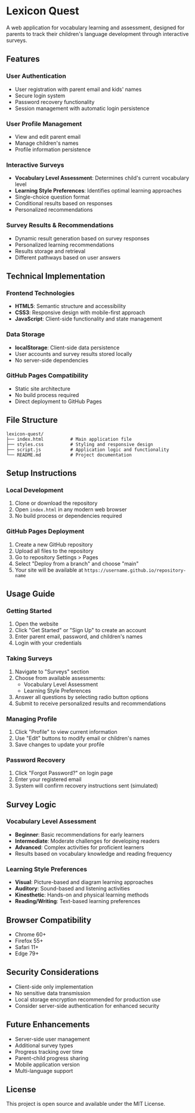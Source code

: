 # Lexicon Quest

A web application for vocabulary learning and assessment, designed for parents to track their children's language development through interactive surveys.

## Features

### User Authentication
- User registration with parent email and kids' names
- Secure login system
- Password recovery functionality
- Session management with automatic login persistence

### User Profile Management
- View and edit parent email
- Manage children's names
- Profile information persistence

### Interactive Surveys
- **Vocabulary Level Assessment**: Determines child's current vocabulary level
- **Learning Style Preferences**: Identifies optimal learning approaches
- Single-choice question format
- Conditional results based on responses
- Personalized recommendations

### Survey Results & Recommendations
- Dynamic result generation based on survey responses
- Personalized learning recommendations
- Results storage and retrieval
- Different pathways based on user answers

## Technical Implementation

### Frontend Technologies
- **HTML5**: Semantic structure and accessibility
- **CSS3**: Responsive design with mobile-first approach
- **JavaScript**: Client-side functionality and state management

### Data Storage
- **localStorage**: Client-side data persistence
- User accounts and survey results stored locally
- No server-side dependencies

### GitHub Pages Compatibility
- Static site architecture
- No build process required
- Direct deployment to GitHub Pages

## File Structure

```
lexicon-quest/
├── index.html          # Main application file
├── styles.css          # Styling and responsive design
├── script.js           # Application logic and functionality
└── README.md           # Project documentation
```

## Setup Instructions

### Local Development
1. Clone or download the repository
2. Open `index.html` in any modern web browser
3. No build process or dependencies required

### GitHub Pages Deployment
1. Create a new GitHub repository
2. Upload all files to the repository
3. Go to repository Settings > Pages
4. Select "Deploy from a branch" and choose "main"
5. Your site will be available at `https://username.github.io/repository-name`

## Usage Guide

### Getting Started
1. Open the website
2. Click "Get Started" or "Sign Up" to create an account
3. Enter parent email, password, and children's names
4. Login with your credentials

### Taking Surveys
1. Navigate to "Surveys" section
2. Choose from available assessments:
   - Vocabulary Level Assessment
   - Learning Style Preferences
3. Answer all questions by selecting radio button options
4. Submit to receive personalized results and recommendations

### Managing Profile
1. Click "Profile" to view current information
2. Use "Edit" buttons to modify email or children's names
3. Save changes to update your profile

### Password Recovery
1. Click "Forgot Password?" on login page
2. Enter your registered email
3. System will confirm recovery instructions sent (simulated)

## Survey Logic

### Vocabulary Level Assessment
- **Beginner**: Basic recommendations for early learners
- **Intermediate**: Moderate challenges for developing readers
- **Advanced**: Complex activities for proficient learners
- Results based on vocabulary knowledge and reading frequency

### Learning Style Preferences
- **Visual**: Picture-based and diagram learning approaches
- **Auditory**: Sound-based and listening activities
- **Kinesthetic**: Hands-on and physical learning methods
- **Reading/Writing**: Text-based learning preferences

## Browser Compatibility
- Chrome 60+
- Firefox 55+
- Safari 11+
- Edge 79+

## Security Considerations
- Client-side only implementation
- No sensitive data transmission
- Local storage encryption recommended for production use
- Consider server-side authentication for enhanced security

## Future Enhancements
- Server-side user management
- Additional survey types
- Progress tracking over time
- Parent-child progress sharing
- Mobile application version
- Multi-language support

## License
This project is open source and available under the MIT License.